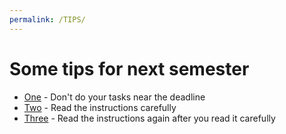 ```yaml
---
permalink: /TIPS/
---
```


# Some tips for next semester
- [One](https://media.istockphoto.com/photos/man-sitting-on-sofa-reading-book-picture-id457207765?k=20&m=457207765&s=612x612&w=0&h=cz354f87Y66F2_P6AHcJTh08FobLR11c-VoUNcJYYDA=) - Don't do your tasks near the deadline
- [Two](https://media.istockphoto.com/photos/man-sitting-on-sofa-reading-book-picture-id457207765?k=20&m=457207765&s=612x612&w=0&h=cz354f87Y66F2_P6AHcJTh08FobLR11c-VoUNcJYYDA=) - Read the instructions carefully
- [Three](https://media.istockphoto.com/photos/man-sitting-on-sofa-reading-book-picture-id457207765?k=20&m=457207765&s=612x612&w=0&h=cz354f87Y66F2_P6AHcJTh08FobLR11c-VoUNcJYYDA=) - Read the instructions again after you read it carefully
